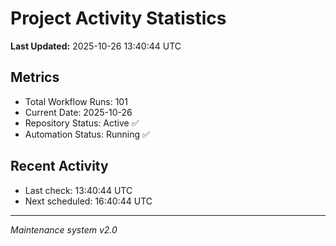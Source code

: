 # Project Activity Statistics

**Last Updated:** 2025-10-26 13:40:44 UTC

## Metrics
- Total Workflow Runs: 101
- Current Date: 2025-10-26
- Repository Status: Active ✅
- Automation Status: Running ✅

## Recent Activity
- Last check: 13:40:44 UTC
- Next scheduled: 16:40:44 UTC

---
*Maintenance system v2.0*
